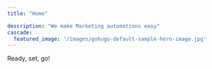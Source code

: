 ```yaml
---
title: "Home"

description: "We make Marketing automations easy"
cascade:
  featured_image: '/images/gohugo-default-sample-hero-image.jpg'
---
```

Ready, set, go!
